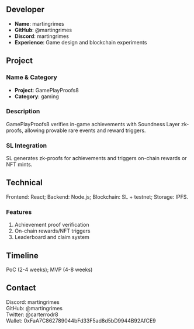 ## Developer
- **Name**: martingrimes
- **GitHub**: @martingrimes
- **Discord**: martingrimes
- **Experience**: Game design and blockchain experiments

## Project

### Name & Category
- **Project**: GamePlayProofs8
- **Category**: gaming

### Description
GamePlayProofs8 verifies in-game achievements with Soundness Layer zk-proofs, allowing provable rare events and reward triggers.

### SL Integration
SL generates zk-proofs for achievements and triggers on-chain rewards or NFT mints.

## Technical
Frontend: React; Backend: Node.js; Blockchain: SL + testnet; Storage: IPFS.

### Features
1. Achievement proof verification
2. On-chain rewards/NFT triggers
3. Leaderboard and claim system

## Timeline
PoC (2-4 weeks); MVP (4-8 weeks)

## Contact
Discord: martingrimes  
GitHub: @martingrimes  
Twitter: @carterrodr8  
Wallet: 0xFaA7C862789044bFd33F5ad8d5bD9944B92AfCE9
